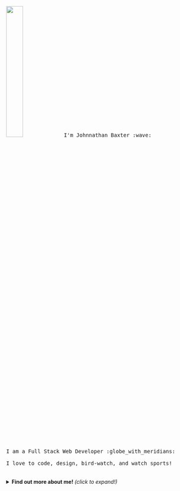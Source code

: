 
  <img src="https://media.giphy.com/media/lcPtwd4NzaZnW/giphy.gif" width="30%">
  <samp>
    I'm Johnnathan Baxter :wave:
    <br><br>
    I am a Full Stack Web Developer :globe_with_meridians:
    <br><br>
    I love to code, design, bird-watch, and watch sports!
    <br><br>
  </samp>


<br>

<details>
  <summary> <b> Find out more about me!</b> <i>(click to expand!)</i> </summary>
  
  <br>
  
  [![Github Stats By John Baxter](https://github-readme-stats.vercel.app/api?username=jbaxter6&show_icons=true&title_color=fff&icon_color=79ff97&text_color=9f9f9f&bg_color=151515)](https://github.com/anuraghazra/github-readme-stats)

---

### - Languages and Tools...

![JavaScript](https://img.shields.io/badge/javascript%20-%23323330.svg?&style=for-the-badge&logo=javascript&logoColor=%23F7DF1E)
![React](https://img.shields.io/badge/react%20-%2320232a.svg?&style=for-the-badge&logo=react&logoColor=%2361DAFB)
![Redux](https://img.shields.io/badge/redux%20-%23593d88.svg?&style=for-the-badge&logo=redux&logoColor=white")
![Nodejs](https://img.shields.io/badge/node.js%20-%2343853D.svg?&style=for-the-badge&logo=node.js&logoColor=white)
![Ruby](https://img.shields.io/badge/ruby-%23CC342D.svg?&style=for-the-badge&logo=ruby&logoColor=white)
![Rails](https://img.shields.io/badge/rails%20-%23CC0000.svg?&style=for-the-badge&logo=ruby-on-rails&logoColor=white)
![PostgreSQL](https://img.shields.io/badge/postgres-%23316192.svg?&style=for-the-badge&logo=postgresql&logoColor=white)
![SQLite](https://img.shields.io/badge/sqlite-%2307405e.svg?&style=for-the-badge&logo=sqlite&logoColor=white)
![Amazon AWS](https://img.shields.io/badge/AWS%20-%23FF9900.svg?&style=for-the-badge&logo=amazon-aws&logoColor=white)
![HTML5](https://img.shields.io/badge/html5%20-%23E34F26.svg?&style=for-the-badge&logo=html5&logoColor=white)
![SASS](https://img.shields.io/badge/SASS%20-hotpink.svg?&style=for-the-badge&logo=SASS&logoColor=white)
![CSS3](https://img.shields.io/badge/css3%20-%231572B6.svg?&style=for-the-badge&logo=css3&logoColor=white)
![GitHub](https://img.shields.io/badge/github%20-%23121011.svg?&style=for-the-badge&logo=github&logoColor=white)
---

### - I'm currently...

- Improving my Reactjs skills.
- Learning cloud integration with AWS.
- Solving codewars challenges.
- Solidfying Node.js skills.
---

### - Want to Learn more about me :incoming_envelope:

<p align="center">
    <a href="https://www.linkedin.com/in/johnnathan-baxter-6b7a61158/">
      <img align="left" alt="Jr's LinkdeIn" width="22px" src="https://cdn.jsdelivr.net/npm/simple-icons@v3/icons/linkedin.svg" />
    </a>
    <a href="https://medium.com/@jbaxter6">
      <img align="left" alt="Jr's Blog" width="22px" src="https://cdn.jsdelivr.net/npm/simple-icons@v3/icons/medium.svg"/>
    </a>
  ---
</p>


### Thanks for coming!
![visitors](https://visitor-badge.laobi.icu/badge?page_id=jbaxter6.jbaxter6)

---

![picture](https://raw.githubusercontent.com/saadeghi/saadeghi/master/dino.gif)


</details>



 

